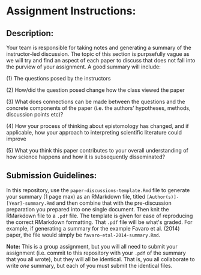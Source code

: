 # Assignment Instructions:

## Description:

Your team is responsible for taking notes and generating a summary of the instructor-led discussion. The topic of this section is purpsefully vague as we will try and find an aspect of each paper to discuss that does not fall into the purview of your assignment. A good summary will include:

(1) The questions posed by the instructors

(2) How/did the question posed change how the class viewed the paper

(3) What does connections can be made between the questions and the concrete components of the paper (i.e. the authors’ hypotheses, methods, discussion points etc)?

(4) How your process of thinking about epistomology has changed, and if applicable, how your approach to interpreting scientific literature could improve

(5) What you think this paper contributes to your overall understanding of how science happens and how it is subsequently disseminated?

## Submission Guidelines:

In this repository, use the `paper-discussions-template.Rmd` file to generate your summary (1 page max) as an RMarkdown file, titled `[Author(s)]-[Year]-summary.Rmd` and then combine that with the pre-discussion preparation you prepared into one single document. Then knit the RMarkdown file to a `.pdf` file. The template is given for ease of reproducing the correct RMarkdown formatting. That `.pdf` file will be what's graded. For example, if generating a summary for the example Favaro et al. (2014) paper, the file would simply be `favaro-etal-2014-summary.Rmd`. 

**Note:** This is a group assignment, but you will all need to submit your assignment (i.e. commit to this repository with your `.pdf` of the summary that you all wrote), but they will all be identical. That is, you all collaborate to write *one* summary, but each of you must submit the identical files. 
